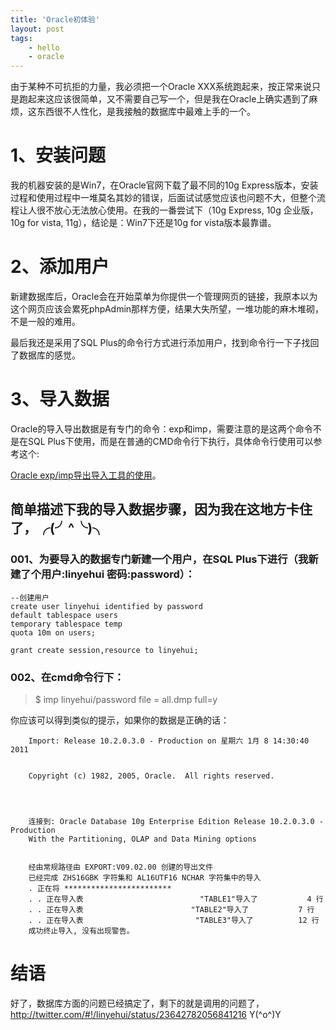 ```yaml
---
title: 'Oracle初体验'
layout: post
tags:
    - hello
    - oracle
---
```


由于某种不可抗拒的力量，我必须把一个Oracle XXX系统跑起来，按正常来说只是跑起来这应该很简单，又不需要自己写一个，但是我在Oracle上确实遇到了麻烦，这东西很不人性化，是我接触的数据库中最难上手的一个。

# 1、安装问题
我的机器安装的是Win7，在Oracle官网下载了最不同的10g Express版本，安装过程和使用过程中一堆莫名其妙的错误，后面试试感觉应该也问题不大，但整个流程让人很不放心无法放心使用。在我的一番尝试下（10g Express, 10g 企业版，10g for vista, 11g），结论是：Win7下还是10g for vista版本最靠谱。

# 2、添加用户
新建数据库后，Oracle会在开始菜单为你提供一个管理网页的链接，我原本以为这个网页应该会累死phpAdmin那样方便，结果大失所望，一堆功能的麻木堆砌，不是一般的难用。

最后我还是采用了SQL Plus的命令行方式进行添加用户，找到命令行一下子找回了数据库的感觉。

# 3、导入数据
Oracle的导入导出数据是有专门的命令：exp和imp，需要注意的是这两个命令不是在SQL Plus下使用，而是在普通的CMD命令行下执行，具体命令行使用可以参考这个:  

[Oracle exp/imp导出导入工具的使用](http://www.blogjava.net/lyyb2001/archive/2007/09/03/142172.html)。

## 简单描述下我的导入数据步骤，因为我在这地方卡住了，╭(╯^╰)╮

### 001、为要导入的数据专门新建一个用户，在SQL Plus下进行（我新建了个用户:linyehui 密码:password）：

```
--创建用户
create user linyehui identified by password
default tablespace users
temporary tablespace temp
quota 10m on users;

grant create session,resource to linyehui;
```

### 002、在cmd命令行下：

> $ imp linyehui/password file = all.dmp full=y


你应该可以得到类似的提示，如果你的数据是正确的话：

```
    Import: Release 10.2.0.3.0 - Production on 星期六 1月 8 14:30:40 2011
    

    Copyright (c) 1982, 2005, Oracle.  All rights reserved.
    

    

    连接到: Oracle Database 10g Enterprise Edition Release 10.2.0.3.0 - Production
    With the Partitioning, OLAP and Data Mining options
    

    经由常规路径由 EXPORT:V09.02.00 创建的导出文件
    已经完成 ZHS16GBK 字符集和 AL16UTF16 NCHAR 字符集中的导入
    . 正在将 ************************
    . . 正在导入表                          "TABLE1"导入了           4 行
    . . 正在导入表                        "TABLE2"导入了           7 行
    . . 正在导入表                         "TABLE3"导入了          12 行
    成功终止导入, 没有出现警告。
```


# 结语
好了，数据库方面的问题已经搞定了，剩下的就是调用的问题了，<http://twitter.com/#!/linyehui/status/23642782056841216> Y(^o^)Y